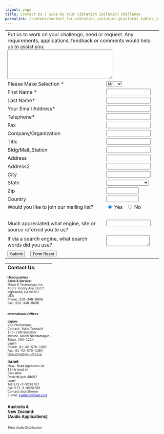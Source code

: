 ```yaml
---
layout: page
title: Contact Us | Give Us Your Vibration Isolation Challenge
permalink: /content/contact_for_vibration_isolation_platforms_tables_isolators.html
---
```

<div class="two-column">
<form name="" onsubmit="return checkForm(this)" action="http://www.minusk.com/content/contact_add_2.php" method="post">
<input type="hidden" name="zaoContactModName" value="contacts"><input type="hidden" name="recipient" value="minusk-request@intervising.com"> 
<input type="hidden" name="thankyou" value="http://www.minusk.com/content/thank-you-contact.html">  


<input type="hidden" name="subject_line" value="Contact Submission from MinusK Website">
<script type="text/javascript" language="JavaScript">
<!-- 
{
document.write ("<input type='hidden' name='Page' value='"+document.title+"'>")
document.write ("<input type='hidden' name='SourceURL' value='"+document.URL+"'>")
document.write ("<input type='hidden' name='Referral_URL' value='"+document.referrer+"'>")
}
// -->
</script><input type="hidden" name="Page" value="Contact Us for Vibration Isolation Platforms, Isolators, Tables &amp; Systems | Minusk Technology"><input type="hidden" name="SourceURL" value="http://minusk.com/content/contact_for_vibration_isolation_platforms_tables_isolators.html"><input type="hidden" name="Referral_URL" value="http://minusk.com/content/contact_for_vibration_isolation_platforms_tables_isolators.html">
    <table cellspacing="0" cellpadding="0" width="350" class="specs_table">
      <tbody> 
      <tr> 
        <td class="hdr_cell" colspan="2"> Put us to work on 
          your challenge, need or request. Any requirements, applications, 
          feedback or comments would help us to assist you: <br>
          <textarea rows="6" cols="40" name="Comments"></textarea>
        </td>
      </tr>
      <tr> 
        <td class="hdr_cell">Please Make Selection *</td>
        <td> 
          <select name="Greeting">
            <option selected="">Mr.</option>
            <option>Mrs.</option>
            <option>Ms.</option>
            <option>Dr.</option>
            <option>Prof.</option>
          </select>
        </td>
      </tr>
      <tr> 
        <td class="hdr_cell">First Name *</td>
        <td> 
          <input maxlength="30" size="15" name="First_Name">
        </td>
      </tr>
      <tr> 
        <td class="hdr_cell">Last Name*</td>
        <td> 
          <input maxlength="30" size="15" name="Last_Name"> 
        </td>
      </tr>
      <tr> 
        <td class="hdr_cell">Your Email Address*</td>
        <td> 
          <input maxlength="40" size="15" name="Email">
        </td>
      </tr>
      <tr> 
        <td class="hdr_cell">Telephone*</td>
        <td> 
          <input maxlength="30" size="15" name="Phone">
        </td>
      </tr>
      <tr> 
        <td class="hdr_cell">Fax</td>
        <td> 
          <input maxlength="30" size="15" name="Fax">
        </td>
      </tr>
      <tr> 
        <td class="hdr_cell">Company/Organization</td>
        <td> 
          <input maxlength="40" size="15" name="Company">
        </td>
      </tr>
      <tr> 
        <td class="hdr_cell">Title</td>
        <td> 
          <input maxlength="40" size="15" name="Title">
        </td>
      </tr>
      <tr> 
        <td class="hdr_cell">Bldg/Mail_Station</td>
        <td> 
          <input maxlength="40" size="15" name="Building_Mail Station">
        </td>
      </tr>
      <tr> 
        <td class="hdr_cell">Address</td>
        <td> 
          <input maxlength="40" size="15" name="Address">
        </td>
      </tr>
      <tr> 
        <td class="hdr_cell">Address2</td>
        <td> 
          <input maxlength="40" size="15" name="Address2">
        </td>
      </tr>
      <tr> 
        <td class="hdr_cell">City</td>
        <td> 
          <input maxlength="30" size="15" name="City">
        </td>
      </tr>
      <tr> 
        <td class="hdr_cell">State</td>
        <td> 
          <select name="State">
            <option value="" selected=""></option>
            <option value="">----------</option>
            <option value="AL">Alabama</option>
            <option value="AK">Alaska</option>
            <option value="AZ">Arizona</option>
            <option value="AR">Arkansas</option>
            <option value="CA">California</option>
            <option value="CO">Colorado</option>
            <option value="CT">Connecticut</option>
            <option value="DE">Delaware</option>
            <option value="DC">District of Columbia</option>
            <option value="FL">Florida</option>
            <option value="GA">Georgia</option>
            <option value="HI">Hawaii</option>
            <option value="ID">Idaho</option>
            <option value="IL">Illinois</option>
            <option value="IN">Indiana</option>
            <option value="IA">Iowa</option>
            <option value="KS">Kansas</option>
            <option value="KY">Kentucky</option>
            <option value="LA">Louisiana</option>
            <option value="ME">Maine</option>
            <option value="MD">Maryland</option>
            <option value="MA">Massachusetts</option>
            <option value="MI">Michigan</option>
            <option value="MN">Minnesota</option>
            <option value="MS">Mississippi</option>
            <option value="MO">Missouri</option>
            <option value="MT">Montana</option>
            <option value="NE">Nebraska</option>
            <option value="NV">Nevada</option>
            <option value="NH">New Hampshire</option>
            <option value="NJ">New Jersey</option>
            <option value="NM">New Mexico</option>
            <option value="NY">New York</option>
            <option value="NC">North Carolina</option>
            <option value="ND">North Dakota</option>
            <option value="OH">Ohio</option>
            <option value="OK">Oklahoma</option>
            <option value="OR">Oregon</option>
            <option value="PA">Pennsylvania</option>
            <option value="RI">Rhode Island</option>
            <option value="SC">South Carolina</option>
            <option value="SD">South Dakota</option>
            <option value="TN">Tennessee</option>
            <option value="TX">Texas</option>
            <option value="UT">Utah</option>
            <option value="VT">Vermont</option>
            <option value="VA">Virginia</option>
            <option value="WA">Washington</option>
            <option value="WV">West Virginia</option>
            <option value="WI">Wisconsin</option>
            <option value="WY">Wyoming</option>
          </select>
        </td>
      </tr>
      <tr> 
        <td class="hdr_cell">Zip</td>
        <td> 
          <input maxlength="30" size="10" name="Zip">
        </td>
      </tr>
      <tr> 
        <td class="hdr_cell">Country</td>
        <td> 
          <input maxlength="30" size="10" name="Country">
        </td>
      </tr>
      <tr> 
        <td class="hdr_cell">Would you like to join our mailing 
          list? <br>
        </td>
        <td style="VERTICAL-ALIGN: top"> 
          <input type="radio" checked="" name="Mailing_List" value="1">
          Yes&nbsp;&nbsp; 
          <input type="radio" name="Mailing_List" value="0">
          No<br>
        </td>
      </tr>
      <tr> 
        <td class="hdr_cell" height="15">&nbsp;</td>
        <td style="VERTICAL-ALIGN: top" height="15">&nbsp;</td>
      </tr>
      <tr> 
        <td class="hdr_cell" height="50">Much appreciated,what 
          engine, site or source referred you to us?</td>
        <td style="VERTICAL-ALIGN: top" height="50"> 
          <input maxlength="255" size="15" name="referral_user">
        </td>
      </tr>
      <tr> 
        <td class="hdr_cell" height="50">If via a search engine, 
          what search words did you use?</td>
        <td style="VERTICAL-ALIGN: top" height="50"> 
          <textarea cols="15" name="referral_userwords"></textarea>
        </td>
      </tr>
      <tr> 
        <td class="hdr_cell" colspan="2"> 
          <input type="submit" value="Submit">
          &nbsp;&nbsp; 
          <input type="reset" value="Form Reset">
        </td>
      </tr>
      </tbody> 
    </table>
<input type="hidden" name="zaoContactsDir" value="/zao_public/contacts/contacts/"><input type="hidden" name="typeForm" value="contact"><input type="hidden" name="extended_contact_form" value="true">
</form>
</div>
<div class="two-column">
<table style="WIDTH: 168px; HEIGHT: 543px" cellspacing="0" cellpadding="3" width="168" border="0" class="specs_table">
  <tbody> 
  <tr> 
    <td class="hdr_cell"><strong>Contact Us:</strong> </td>
  </tr>
  <tr> 
    <td> 
      <p style="FONT-SIZE: 10px"><span style="FONT-WEIGHT: bold">Headquarters<br>
        Sales &amp; Service:</span><br>
        Minus K Technology, Inc.<br>
        460 S. Hindry Ave, Unit C <br>
        Inglewood, CA 90301<br>
        USA<br>
        Phone:&nbsp; 310-348-9656<br>
        Fax:&nbsp; 310-348-9638<br>
        <br>
        <br>
        <span style="FONT-WEIGHT: bold">International Offices:</span><br>
        <br>
        <span style="FONT-WEIGHT: bold">Japan:</span><br>
        VIC International<br>
        Contact:&nbsp; Yukio Takeuchi<br>
        1-8-5 Minamidaira<br>
        Mizuho-Machi Nishitamagun<br>
        Tokyo, 190-1224<br>
        Japan<br>
        Phone:&nbsp; 81-42-570-1387<br>
        Fax:&nbsp; 81-42-570-1384<br>
        <a href="mailto:takeuchiy@vic-int.co.jp">takeuchiy@vic-int.co.jp</a></p>
      <div style="FONT-SIZE: 10px"><font size="1"></font></div>
      <div style="FONT-SIZE: 10px"></div>
      <div style="FONT-SIZE: 10px"><font size="2"><strong><span style="FONT-WEIGHT: bold">Israel:</span></strong></font></div>
      <font size="1"> 
      <div dir="ltr"><font size="1">New- Road Agencies Ltd.</font></div>
      <div dir="ltr"><font size="1">11 Ha'amal str.</font></div>
      <div dir="ltr"><font size="1">Park Afek</font></div>
      <div dir="ltr"><font size="1">Rosh Ha'ayin 48092</font></div>
      <div dir="ltr"><font size="1">Israel</font></div>
      <div dir="ltr"><font size="1">Tel: 972-3-9028787</font></div>
      <div dir="ltr"><font size="1">Fax: 972-3-9028788</font></div>
      <div dir="ltr"><font size="1">Contact: Eyal Shemer</font></div>
      <div dir="ltr"><font size="1">E-mail: <a href="mailto:eyal@newroad.co.il"><u><font color="#0000ff">eyal@newroad.co.il</font></u></a><br>
        <br>
        <br>
        </font>
        <div style="FONT-SIZE: 10px"><font size="1"></font></div>
        <div style="FONT-SIZE: 10px"></div>
        <div style="FONT-SIZE: 10px"><font size="2"><strong><span style="FONT-WEIGHT: bold">Australia 
          &amp; <br>
          New Zealand:<br>
          [Audio Applications]<br>
          </span></strong></font></div>
        <div dir="ltr">
          <p><font size="1"><br>
            Telos Audio Distribution <br>
            1 Deloraine Close<br>
          </font><font size="1">Doncaster East 
          <br>
          VIC 3109 <br>
            Australia <br>
              <font size="1">Direct +61 410344938 </font><br>
            Skype 347-448-3493 <br>
            </font>                            </p>
          <p></p>
          <p></p>
        </div>
        <font size="1"> </font></div>
      </font></td>
  </tr>
  </tbody> 
</table>
</div>